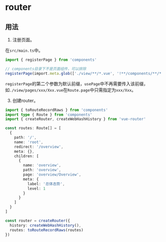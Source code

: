 # router

## 用法

1. 注册页面。

在`src/main.ts`中。

```typescript
import { registerPage } from 'components'

// components目录下不是页面组件，可以排除
registerPage(import.meta.glob(['./view/**/*.vue', '!**/components/**/*.vue']), './view/')
```

`registerPage`的第二个参数为默认前缀，`usePage`中不再需要传入该前缀，如`./view/pages/xxx/Xxx.vue`在`Route.page`中只需指定为`xxx/Xxx`。

3. 创建router。

```typescript
import { toRouteRecordRaws } from 'components'
import type { Route } from 'components'
import { createRouter, createWebHashHistory } from 'vue-router'

const routes: Route[] = [
  {
    path: '/',
    name: 'root',
    redirect: '/overview',
    meta: {},
    children: [
      {
        name: 'overview',
        path: 'overview',
        page: 'overview/Overview',
        meta: {
          label: '总体态势',
          level: 1
        }
      }
    ]
  }
]

const router = createRouter({
  history: createWebHashHistory(),
  routes: toRouteRecordRaws(routes)
})
```
